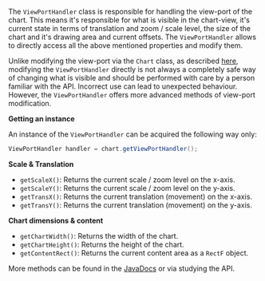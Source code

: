 The `ViewPortHandler` class is responsible for handling the view-port of the chart. This means it's responsible for what is visible in the chart-view, it's current state in terms of translation and zoom / scale level, the size of the chart and it's drawing area and current offsets. The `ViewPortHandler` allows to directly access all the above mentioned properties and modify them.

Unlike modifying the view-port via the `Chart` class, as described [here](https://github.com/PhilJay/MPAndroidChart/wiki/Modifying-the-Viewport), modifying the `ViewPortHandler` directly is not always a completely safe way of changing what is visible and should be performed with care by a person familiar with the API. Incorrect use can lead to unexpected behaviour. However, the `ViewPortHandler` offers more advanced methods of view-port modification.

**Getting an instance**

An instance of the `ViewPortHandler` can be acquired the following way only:

```java
ViewPortHandler handler = chart.getViewPortHandler();
```

**Scale & Translation**

 - `getScaleX()`: Returns the current scale / zoom level on the x-axis.
 - `getScaleY()`: Returns the current scale / zoom level on the y-axis.
 - `getTransX()`: Returns the current translation (movement) on the x-axis.
 - `getTransY()`: Returns the current translation (movement) on the y-axis.

**Chart dimensions & content**

 - `getChartWidth()`: Returns the width of the chart.
 - `getChartHeight()`: Returns the height of the chart.
 - `getContentRect()`: Returns the current content area as a `RectF` object.

More methods can be found in the [JavaDocs](https://github.com/PhilJay/MPAndroidChart/wiki#javadoc) or via studying the API.